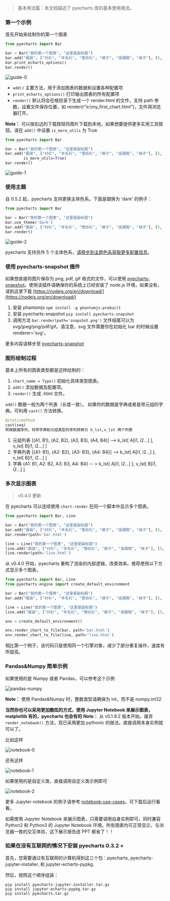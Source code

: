 > 基本用法篇：本文档描述了 pyecharts 库的基本使用用法。

### 第一个示例

首先开始来绘制你的第一个图表
```python
from pyecharts import Bar

bar = Bar("我的第一个图表", "这里是副标题")
bar.add("服装", ["衬衫", "羊毛衫", "雪纺衫", "裤子", "高跟鞋", "袜子"], [5, 20, 36, 10, 75, 90])
bar.print_echarts_options()
bar.render()
```
![guide-0](https://user-images.githubusercontent.com/19553554/35103909-3ee41ba2-fca2-11e7-87be-1a3585b9e0fa.png)


* ```add()```
    主要方法，用于添加图表的数据和设置各种配置项
* ```print_echarts_options()```
    打印输出图表的所有配置项
* ```render()```
    默认将会在根目录下生成一个 render.html 的文件，支持 path 参数，设置文件保存位置，如 render(r"e:\my_first_chart.html")，文件用浏览器打开。

**Note：** 可以按右边的下载按钮将图片下载到本地，如果想要提供更多实用工具按钮，请在 `add()` 中设置 `is_more_utils` 为 True

```python
from pyecharts import Bar

bar = Bar("我的第一个图表", "这里是副标题")
bar.add("服装", ["衬衫", "羊毛衫", "雪纺衫", "裤子", "高跟鞋", "袜子"], [5, 20, 36, 10, 75, 90],
        is_more_utils=True)
bar.render()
```
![guide-1](https://user-images.githubusercontent.com/19553554/35104150-f31e1b7c-fca2-11e7-81cf-a12bf1629e02.png)

### 使用主题

自 0.5.2 起，pyecharts 支持更换主体色系。下面是跟换为 'dark' 的例子：

```python
from pyecharts import Bar

bar = Bar("我的第一个图表", "这里是副标题")
bar.use_theme('dark')
bar.add("服装", ["衬衫", "羊毛衫", "雪纺衫", "裤子", "高跟鞋", "袜子"], [5, 20, 36, 10, 75, 90])
bar.render()
```
![guide-2](https://user-images.githubusercontent.com/4280312/39617664-79789878-4f78-11e8-9f0e-c3a2c371b6cb.png)

pyecharts 支持另外 5 个主体色系，[请移步到主题色系获取更多配置信息](zh-cn/themes)。


### 使用 pyecharts-snapshot 插件
如果想直接将图片保存为 png, pdf, gif 格式的文件，可以使用 [pyecharts-snapshot](https://github.com/pyecharts/pyecharts-snapshot)。使用该插件请确保你的系统上已经安装了 node.js 环境，如果没有，请到这里下载 [https://nodejs.org/en/download/](https://nodejs.org/en/download/)

1. 安装 phantomjs
    `npm install -g phantomjs-prebuilt`
2. 安装 pyecharts-snapshot
    `pip install pyecharts-snapshot`
3. 调用方法
    `bar.render(path='snapshot.png')`
    文件结尾可以为 svg/jpeg/png/pdf/gif。请注意，svg 文件需要你在初始化 bar 的时候设置 renderer='svg'。

更多内容请移步至 [pyecharts-snapshot](https://github.com/pyecharts/pyecharts-snapshot)


### 图形绘制过程
基本上所有的图表类型都是这样绘制的：
1. ```chart_name = Type()``` 初始化具体类型图表。
2. ```add()``` 添加数据及配置项。
3. ```render()``` 生成 .html 文件。

```add()``` 数据一般为两个列表（长度一致）。
如果你的数据是字典或者是带元组的字典。可利用 ```cast()``` 方法转换。

```python
@staticmethod
cast(seq)
转换数据序列，将带字典和元组类型的序列转换为 k_lst,v_lst 两个列表
```
1. 元组列表
    [(A1, B1), (A2, B2), (A3, B3), (A4, B4)] --> k_lst[ A[i1, i2...] ], v_lst[ B[i1, i2...] ]
2. 字典列表
    [{A1: B1}, {A2: B2}, {A3: B3}, {A4: B4}] --> k_lst[ A[i1, i2...] ], v_lst[ B[i1, i2...] ]
3. 字典
    {A1: B1, A2: B2, A3: B3, A4: B4} -- > k_lst[ A[i1, i2...] ], v_lst[ B[i1, i2...] ]

### 多次显示图表

> v0.4.0 更新

在 pyecharts 可以连续使用 `chart.render` 在同一个脚本中显示多个图表。

```python
from pyecharts import Bar, Line

bar = Bar("我的第一个图表", "这里是副标题")
bar.add("服装", ["衬衫", "羊毛衫", "雪纺衫", "裤子", "高跟鞋", "袜子"], [5, 20, 36, 10, 75, 90])
bar.render(path='bar.html')

line = Line("我的第一个图表", "这里是副标题")
line.add("服装", ["衬衫", "羊毛衫", "雪纺衫", "裤子", "高跟鞋", "袜子"], [5, 20, 36, 10, 75, 90])
line.render(path='line.html')
```

从 v0.4.0 开始，pyecharts 重构了渲染的内部逻辑，改善效率。推荐使用以下方式显示多个图表。

```python
from pyecharts import Bar, Line
from pyecharts.engine import create_default_environment

bar = Bar("我的第一个图表", "这里是副标题")
bar.add("服装", ["衬衫", "羊毛衫", "雪纺衫", "裤子", "高跟鞋", "袜子"], [5, 20, 36, 10, 75, 90])

line = Line("我的第一个图表", "这里是副标题")
line.add("服装", ["衬衫", "羊毛衫", "雪纺衫", "裤子", "高跟鞋", "袜子"], [5, 20, 36, 10, 75, 90])

env = create_default_environment()

env.render_chart_to_file(bar, path='bar.html')
env.render_chart_to_file(line, path='line.html')
```

相比第一个例子，该代码只是使用同一个引擎对象，减少了部分重复操作，速度有所提高。


### Pandas&Numpy 简单示例
如果使用的是 Numpy 或者 Pandas，可以参考这个示例

![pandas-numpy](https://user-images.githubusercontent.com/19553554/35104252-3e36cee2-fca3-11e7-8e43-09bbe8dbbd1e.png)

**Note：** 使用 Pandas&Numpy 时，整数类型请确保为 int，而不是 numpy.int32

**当然你也可以采用更加酷炫的方式，使用 Jupyter Notebook 来展示图表，matplotlib 有的，pyecharts 也会有的**
**Note：** 从 v0.1.9.2 版本开始，废弃 ```render_notebook()``` 方法，现已采用更加 pythonic 的做法。直接调用本身实例就可以了。

比如这样

![notebook-0](https://user-images.githubusercontent.com/19553554/35104153-f6256212-fca2-11e7-854c-bacc61eabf6f.gif)

还有这样

![notebook-1](https://user-images.githubusercontent.com/19553554/35104157-fa39e170-fca2-11e7-9738-1547e22914a6.gif)

如果使用的是自定义类，直接调用自定义类示例即可

![notebook-2](https://user-images.githubusercontent.com/19553554/35104165-fe9765da-fca2-11e7-8126-920158616b99.gif)

更多 Jupyter notebook 的例子请参考 [notebook-use-cases](https://github.com/pyecharts/pyecharts-users-cases)。可下载后运行看看。

如需使用 Jupyter Notebook 来展示图表，只需要调用自身实例即可，同时兼容 Python2 和 Python3 的 Jupyter Notebook 环境。所有图表均可正常显示，与浏览器一致的交互体验，这下展示报告连 PPT 都省了！！


### 如果在没有互联网的情况下安装 pyecharts 0.3.2 +

首先，您需要通过有互联网的计算机得到这三个包：pyecharts, pyecharts-jupyter-installer, 和 jupyter-echarts-pypkg.

然后，按照这个顺序组装：

```
pip install pyecharts-jupyter-installer.tar.gz
pip install jupyter-echarts-pypkg.tar.gz
pip install pyecharts.tar.gz
```
